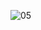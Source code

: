 
![05](https://user-images.githubusercontent.com/112066009/191008241-6f23c786-59b5-43bb-912f-a6131bce43a2.jpg)
